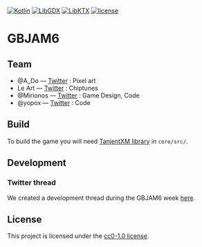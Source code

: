 [![Kotlin](https://img.shields.io/badge/kotlin-1.2.60-f88909.svg)](http://kotlinlang.org/) [![LibGDX](https://img.shields.io/badge/libgdx-1.9.8-e44d3c.svg)](https://libgdx.badlogicgames.com/) [![LibKTX](https://img.shields.io/badge/libktx-1.9.8--b1-0095d5.svg)](https://github.com/libktx/ktx) [![license](https://img.shields.io/badge/license-CC0--1.0-green.svg)](https://github.com/yopox/GBJAM6/blob/master/LICENSE)

# GBJAM6

<!-- Title screen gif -->

## Team

- @A_Do — [Twitter](https://www.twitter.com/adorikill) : Pixel art
- Le Art — [Twitter](https://www.twitter.com/LeArtRemix) : Chiptunes
- @Mirionos — [Twitter](https://www.twitter.com/Mirionos) : Game Design, Code
- @yopox — [Twitter](https://www.twitter.com/elyopox) : Code

## Build

To build the game you will need [TanjentXM library](http://www.tanjent.se/labs/tanjentxm.html) in `core/src/`.

## Development

### Twitter thread

We created a development thread during the GBJAM6 week [here](https://twitter.com/elyopox/status/1030698502471315458).

## License

This project is licensed under the [cc0-1.0 license](https://github.com/yopox/GBJAM6/blob/master/LICENSE).